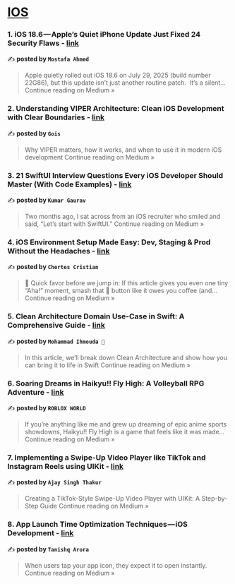 
<h1><a href=https://medium.com/tag/ios/recommended target="_blank" rel="noopener noreferrer">IOS</a></h1>
<h3>1. iOS 18.6 — Apple’s Quiet iPhone Update Just Fixed 24 Security Flaws - <a href="https://medium.com/@MostafaA.Shaban/ios-18-6-apples-quiet-iphone-update-just-fixed-24-security-flaws-1939b88aa58b?source=rss------ios-5" target="_blank" rel="noopener noreferrer">link</a></h3>

✍️ **posted by `Mostafa Ahmed`**

<blockquote>Apple quietly rolled out iOS 18.6 on July 29, 2025 (build number 22G86), but this update isn’t just another routine patch.
 It’s a silent…
Continue reading on Medium »</blockquote>

<h3>2. Understanding VIPER Architecture: Clean iOS Development with Clear Boundaries - <a href="https://medium.com/@maatheusgois/understanding-viper-architecture-clean-ios-development-with-clear-boundaries-ef08b544003e?source=rss------ios-5" target="_blank" rel="noopener noreferrer">link</a></h3>

✍️ **posted by `Gois`**

<blockquote>Why VIPER matters, how it works, and when to use it in modern iOS development
Continue reading on Medium »</blockquote>

<h3>3. 21 SwiftUI Interview Questions Every iOS Developer Should Master (With Code Examples) - <a href="https://medium.com/@kumar.gaurav.sri99/21-swiftui-interview-questions-every-ios-developer-should-master-with-code-examples-91e6d8fa2477?source=rss------ios-5" target="_blank" rel="noopener noreferrer">link</a></h3>

✍️ **posted by `Kumar Gaurav`**

<blockquote>Two months ago, I sat across from an iOS recruiter who smiled and said, “Let’s start with SwiftUI.”
Continue reading on Medium »</blockquote>

<h3>4. iOS Environment Setup Made Easy: Dev, Staging & Prod Without the Headaches - <a href="https://medium.com/@ChertesCristian/ios-environment-setup-made-easy-dev-staging-prod-without-the-headaches-6b815b00e0fd?source=rss------ios-5" target="_blank" rel="noopener noreferrer">link</a></h3>

✍️ **posted by `Chertes Cristian`**

<blockquote>🫶 Quick favor before we jump in: If this article gives you even one tiny “Aha!” moment, smash that 👏 button like it owes you coffee (and…
Continue reading on Medium »</blockquote>

<h3>5. Clean Architecture Domain Use-Case in Swift: A Comprehensive Guide - <a href="https://medium.com/@MIhmouda/clean-architecture-domain-use-case-in-swift-a-comprehensive-guide-ce3ef655aebd?source=rss------ios-5" target="_blank" rel="noopener noreferrer">link</a></h3>

✍️ **posted by `Mohammad Ihmouda `**

<blockquote>In this article, we’ll break down Clean Architecture and show how you can bring it to life in Swift
Continue reading on Medium »</blockquote>

<h3>6. Soaring Dreams in Haikyu!! Fly High: A Volleyball RPG Adventure - <a href="https://medium.com/@maniva2299/soaring-dreams-in-haikyu-fly-high-a-volleyball-rpg-adventure-269c25e0c6a5?source=rss------ios-5" target="_blank" rel="noopener noreferrer">link</a></h3>

✍️ **posted by `ROBLOX WORLD`**

<blockquote>If you’re anything like me and grew up dreaming of epic anime sports showdowns, Haikyu!! Fly High is a game that feels like it was made…
Continue reading on Medium »</blockquote>

<h3>7. Implementing a Swipe-Up Video Player like TikTok and Instagram Reels using UIKit - <a href="https://ajaysinghthakur.medium.com/implementing-a-swipe-up-video-player-like-tiktok-and-instagram-reels-using-uikit-40836790bcdf?source=rss------ios-5" target="_blank" rel="noopener noreferrer">link</a></h3>

✍️ **posted by `Ajay Singh Thakur`**

<blockquote>Creating a TikTok-Style Swipe-Up Video Player with UIKit: A Step-by-Step Guide
Continue reading on Medium »</blockquote>

<h3>8. App Launch Time Optimization Techniques — iOS Development - <a href="https://medium.com/@ios-interview/app-launch-time-optimization-techniques-ios-development-7e124117dec4?source=rss------ios-5" target="_blank" rel="noopener noreferrer">link</a></h3>

✍️ **posted by `Tanishq Arora`**

<blockquote>When users tap your app icon, they expect it to open instantly.
Continue reading on Medium »</blockquote>

